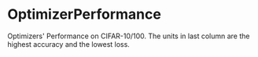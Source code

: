 # OptimizerPerformance
Optimizers' Performance on CIFAR-10/100.
The units in last column are the highest accuracy and the lowest loss.
